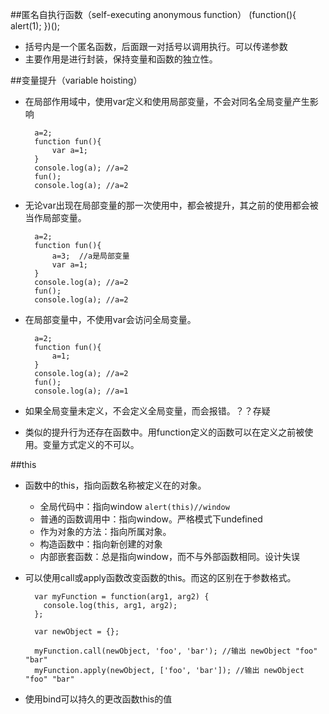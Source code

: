 ##匿名自执行函数（self-executing anonymous function）
	(function(){
    	alert(1);
	})();

- 括号内是一个匿名函数，后面跟一对括号以调用执行。可以传递参数
- 主要作用是进行封装，保持变量和函数的独立性。

##变量提升（variable hoisting）
- 在局部作用域中，使用var定义和使用局部变量，不会对同名全局变量产生影响
		
		a=2;
		function fun(){
		    var a=1;
		}
		console.log(a); //a=2
		fun();
		console.log(a); //a=2
- 无论var出现在局部变量的那一次使用中，都会被提升，其之前的使用都会被当作局部变量。

		a=2;
		function fun(){
			a=3;  //a是局部变量
		    var a=1;
		}
		console.log(a); //a=2
		fun();
		console.log(a); //a=2
- 在局部变量中，不使用var会访问全局变量。

		a=2;
		function fun(){
			a=1;
		}
		console.log(a); //a=2
		fun();
		console.log(a); //a=1
- 如果全局变量未定义，不会定义全局变量，而会报错。？？存疑
- 类似的提升行为还存在函数中。用function定义的函数可以在定义之前被使用。变量方式定义的不可以。

##this
- 函数中的this，指向函数名称被定义在的对象。
	- 全局代码中：指向window  `alert(this)//window`
	- 普通的函数调用中：指向window。严格模式下undefined
	- 作为对象的方法：指向所属对象。
	- 构造函数中：指向新创建的对象
	- 内部嵌套函数：总是指向window，而不与外部函数相同。设计失误
- 可以使用call或apply函数改变函数的this。而这的区别在于参数格式。

		var myFunction = function(arg1, arg2) {
		  console.log(this, arg1, arg2);
		};
		 
		var newObject = {};
		 
		myFunction.call(newObject, 'foo', 'bar'); //输出 newObject "foo" "bar" 
		myFunction.apply(newObject, ['foo', 'bar']); //输出 newObject "foo" "bar"

- 使用bind可以持久的更改函数this的值